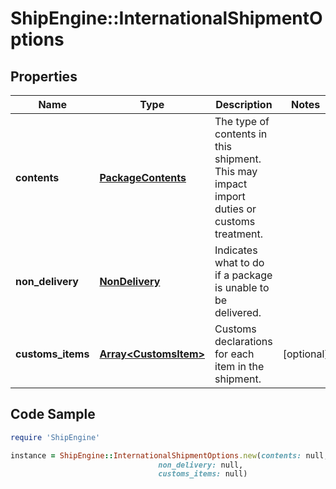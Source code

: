 # ShipEngine::InternationalShipmentOptions

## Properties

Name | Type | Description | Notes
------------ | ------------- | ------------- | -------------
**contents** | [**PackageContents**](PackageContents.md) | The type of contents in this shipment.  This may impact import duties or customs treatment. | 
**non_delivery** | [**NonDelivery**](NonDelivery.md) | Indicates what to do if a package is unable to be delivered. | 
**customs_items** | [**Array&lt;CustomsItem&gt;**](CustomsItem.md) | Customs declarations for each item in the shipment. | [optional] 

## Code Sample

```ruby
require 'ShipEngine'

instance = ShipEngine::InternationalShipmentOptions.new(contents: null,
                                 non_delivery: null,
                                 customs_items: null)
```


